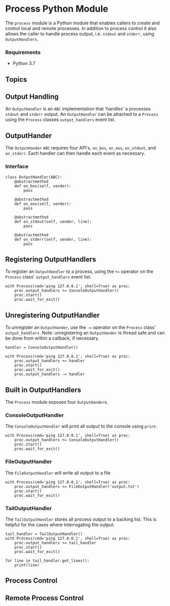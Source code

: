 Process Python Module
=======================
The `process` module is a Python module that enables callers to create and control local and remote processes.  In addition to process control it also allows the caller to handle process output, i.e. `stdout` and `stderr`, using `OutputHandlers`.

### Requirements
- Python 3.7

Topics
------


Output Handling
---------------
An `OutputHandler` is an `ABC` implementation that 'handles' a processes `stdout` and `stderr` output.  An `OutputHandler` can be attached to a `Process` using the `Process` classes `output_handlers` event list.

## OutputHander
The `OutputHander` `ABC` requires four API's, `on_bos`, `on_eos`, `on_stdout`, and `on_stderr`.  Each handler can then handle each event as necessary.

### Interface
```
class OutputHandler(ABC):
    @abstractmethod
    def on_bos(self, sender):
        pass

    @abstractmethod
    def on_eos(self, sender):
        pass

    @abstractmethod
    def on_stdout(self, sender, line):
        pass

    @abstractmethod
    def on_stderr(self, sender, line):
        pass
```

## Registering OutputHandlers
To register an `OutputHandler` to a process, using the `+=` operator on the `Process` class' `output_handlers` event list.

```
with Process(cmd='ping 127.0.0.1', shell=True) as proc:
    proc.output_handlers += ConsoleOutputHandler()
    proc.start()
    proc.wait_for_exit()
```

## Unregistering OutputHandler
To unregister an `OutputHander`, use the `-=` operator on the `Process` class' `output_handlers`.  Note: unregistering an `OutputHander` is thread safe and can be done from within a callback, if necessary.

```
handler = ConsoleOutputHandler()

with Process(cmd='ping 127.0.0.1', shell=True) as proc:
    proc.output_handlers += handler
    proc.start()
    proc.wait_for_exit()
    proc.output_handlers -= handler
```

## Built in OutputHandlers
The `Process` module exposes four `OutputHander`s.  

### ConsoleOutputHandler
The `ConsoleOutputHandler` will print all output to the console using `print`.

```
with Process(cmd='ping 127.0.0.1', shell=True) as proc:
    proc.output_handlers += ConsoleOutputHandler()
    proc.start()
    proc.wait_for_exit()
```

### FileOutputHandler
The `FileOutputHandler` will write all output to a file

```
with Process(cmd='ping 127.0.0.1', shell=True) as proc:
    proc.output_handlers += FileOutputHandler('output.txt')
    proc.start()
    proc.wait_for_exit()
```

### TailOutputHandler
The `TailOutputHandler` stores all process output to a backing list.  This is helpful for the cases where interrogating the output.

```
tail_handler = TailOutputHandler()
with Process(cmd='ping 127.0.0.1', shell=True) as proc:
    proc.output_handlers += tail_handler
    proc.start()
    proc.wait_for_exit()
    
for line in tail_handler.get_lines():
    print(line)
```

Process Control
---------------


Remote Process Control
----------------------


